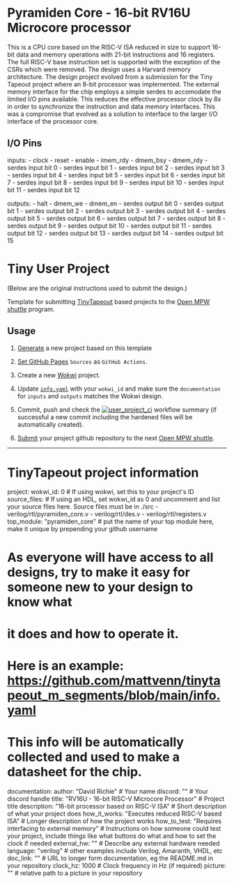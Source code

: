 
# Pyramiden Core - 16-bit RV16U Microcore processor

This is a CPU core based on the RISC-V ISA reduced in size to support 16-bit
data and memory operations with 21-bit instructions and 16 registers.
The full RISC-V base instruction set is supported with the exception of the
CSRs which were removed.  The design uses a Harvard memory architecture.
The design project evolved from a submission for the Tiny Tapeout project
where an 8-bit processor was implemented.  The external memory interface
for the chip employs a simple serdes to accomodate the limited I/O pins
available.  This reduces the effective processor clock by 8x in order to 
synchronize the instruction and data memory interfaces.  This was a compromise
that evolved as a solution to interface to the larger I/O interface of the
processor core.

## I/O Pins

  inputs:
    - clock
    - reset
    - enable
    - imem_rdy
    - dmem_bsy
    - dmem_rdy
    - serdes input bit 0
    - serdes input bit 1
    - serdes input bit 2
    - serdes input bit 3
    - serdes input bit 4
    - serdes input bit 5
    - serdes input bit 6
    - serdes input bit 7
    - serdes input bit 8
    - serdes input bit 9
    - serdes input bit 10
    - serdes input bit 11
    - serdes input bit 12

  outputs:
    - halt
    - dmem_we
    - dmem_en
    - serdes output bit 0
    - serdes output bit 1
    - serdes output bit 2
    - serdes output bit 3
    - serdes output bit 4
    - serdes output bit 5
    - serdes output bit 6
    - serdes output bit 7
    - serdes output bit 8
    - serdes output bit 9
    - serdes output bit 10
    - serdes output bit 11
    - serdes output bit 12
    - serdes output bit 13
    - serdes output bit 14
    - serdes output bit 15


# Tiny User Project

(Below are the original instructions used to submit the design.)

Template for submitting [TinyTapeout](https://tinytapeout.com) based projects to the [Open MPW shuttle](https://developers.google.com/silicon) program.

## Usage

1. [Generate](https://github.com/proppy/tiny_user_project/generate) a new project based on this template

1. [Set GitHub Pages](https://tinytapeout.com/faq/#my-github-action-is-failing-on-the-pages-part) `Sources` as `GitHub Actions`.

1. Create a new [Wokwi](https://wokwi.com/projects/339800239192932947) project.

1. Update [`info.yaml`](info.yaml) with your `wokwi_id` and make sure the `documentation` for `inputs` and `outputs` matches the Wokwi design.

1. Commit, push and check the [![user_project_ci](https://github.com/proppy/tiny_caravel_user_project/actions/workflows/user_project_ci.yml/badge.svg)](https://github.com/proppy/tiny_caravel_user_project/actions/workflows/user_project_ci.yml) workflow summary (if successful a new commit including the hardened files will be automatically created).

1. [Submit](https://platform.efabless.com/projects/create?project_definition=Open+MPW&shuttle=GFMPW-0) your project github repository to the next [Open MPW shuttle](https://platform.efabless.com/shuttles/GFMPW-0).





--- 
# TinyTapeout project information
project:
  wokwi_id:    0        # If using wokwi, set this to your project's ID
  source_files:        # If using an HDL, set wokwi_id as 0 and uncomment and list your source files here. Source files must be in ./src
    - verilog/rtl/pyramiden_core.v
    - verilog/rtl/des.v
    - verilog/rtl/registers.v
  top_module:  "pyramiden_core"      # put the name of your top module here, make it unique by prepending your github username

# As everyone will have access to all designs, try to make it easy for someone new to your design to know what
# it does and how to operate it.
#
# Here is an example: https://github.com/mattvenn/tinytapeout_m_segments/blob/main/info.yaml
#
# This info will be automatically collected and used to make a datasheet for the chip.
documentation: 
  author:       "David Richie"      # Your name
  discord:      ""      # Your discord handle
  title:        "RV16U - 16-bit RISC-V Microcore Processor"      # Project title
  description:  "16-bit processor based on RISC-V ISA"      # Short description of what your project does
  how_it_works: "Executes reduced RISC-V based ISA"      # Longer description of how the project works
  how_to_test:  "Requires interfacing to external memory"      # Instructions on how someone could test your project, include things like what buttons do what and how to set the clock if needed
  external_hw:  ""      # Describe any external hardware needed
  language:     "verilog" # other examples include Verilog, Amaranth, VHDL, etc
  doc_link:     ""      # URL to longer form documentation, eg the README.md in your repository
  clock_hz:     1000       # Clock frequency in Hz (if required)
  picture:      ""      # relative path to a picture in your repository

